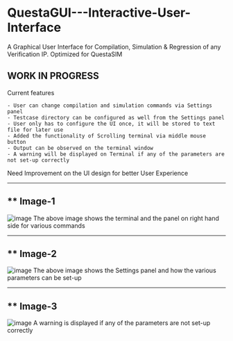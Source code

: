 # QuestaGUI---Interactive-User-Interface
A Graphical User Interface for Compilation, Simulation &amp; Regression of any Verification IP. Optimized for QuestaSIM


## WORK IN PROGRESS

Current features

    - User can change compilation and simulation commands via Settings panel
    - Testcase directory can be configured as well from the Settings panel
    - User only has to configure the UI once, it will be stored to text file for later use
    - Added the functionality of Scrolling terminal via middle mouse button
    - Output can be observed on the terminal window
    - A warning will be displayed on Terminal if any of the parameters are not set-up correctly

Need Improvement on the UI design for better User Experience

-------------------
** Image-1
-------------------
![image](https://github.com/VishvasPancholi1604/QuestaGUI---Interactive-User-Interface/assets/127715418/cbfda61b-0d7b-4b84-80ce-1677d7a70146)
The above image shows the terminal and the panel on right hand side for various commands

-------------------
** Image-2
-------------------
![image](https://github.com/VishvasPancholi1604/QuestaGUI---Interactive-User-Interface/assets/127715418/fe1f788c-fe26-4740-9b24-39664c452f2b)
The above image shows the Settings panel and how the various parameters can be set-up

-------------------
** Image-3
-------------------
![image](https://github.com/VishvasPancholi1604/QuestaGUI---Interactive-User-Interface/assets/127715418/f3138048-eb53-45da-9bb1-89908f4fa5cb)
A warning is displayed if any of the parameters are not set-up correctly
